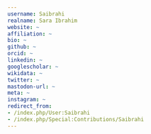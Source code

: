 ```yaml
---
username: Saibrahi
realname: Sara Ibrahim
website: ~
affiliation: ~
bio: ~
github: ~
orcid: ~
linkedin: ~
googlescholar: ~
wikidata: ~
twitter: ~
mastodon-url: ~
meta: ~
instagram: ~
redirect_from:
- /index.php/User:Saibrahi
- /index.php/Special:Contributions/Saibrahi
---
```

